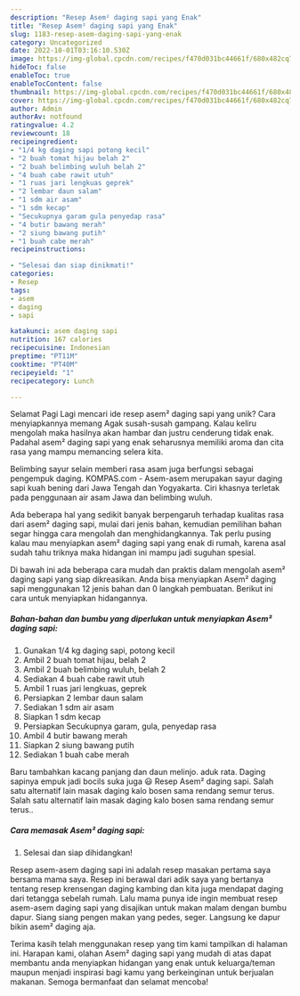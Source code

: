 ```yaml
---
description: "Resep Asem² daging sapi yang Enak"
title: "Resep Asem² daging sapi yang Enak"
slug: 1183-resep-asem-daging-sapi-yang-enak
category: Uncategorized
date: 2022-10-01T03:16:10.530Z
image: https://img-global.cpcdn.com/recipes/f470d031bc44661f/680x482cq70/asem-daging-sapi-foto-resep-utama.jpg
hideToc: false
enableToc: true
enableTocContent: false
thumbnail: https://img-global.cpcdn.com/recipes/f470d031bc44661f/680x482cq70/asem-daging-sapi-foto-resep-utama.jpg
cover: https://img-global.cpcdn.com/recipes/f470d031bc44661f/680x482cq70/asem-daging-sapi-foto-resep-utama.jpg
author: Admin
authorAv: notfound
ratingvalue: 4.2
reviewcount: 18
recipeingredient:
- "1/4 kg daging sapi potong kecil"
- "2 buah tomat hijau belah 2"
- "2 buah belimbing wuluh belah 2"
- "4 buah cabe rawit utuh"
- "1 ruas jari lengkuas geprek"
- "2 lembar daun salam"
- "1 sdm air asam"
- "1 sdm kecap"
- "Secukupnya garam gula penyedap rasa"
- "4 butir bawang merah"
- "2 siung bawang putih"
- "1 buah cabe merah"
recipeinstructions:

- "Selesai dan siap dinikmati!"
categories:
- Resep
tags:
- asem
- daging
- sapi

katakunci: asem daging sapi 
nutrition: 167 calories
recipecuisine: Indonesian
preptime: "PT11M"
cooktime: "PT40M"
recipeyield: "1"
recipecategory: Lunch

---
```



Selamat Pagi Lagi mencari ide resep asem² daging sapi yang unik? Cara menyiapkannya memang Agak susah-susah gampang. Kalau keliru mengolah maka hasilnya akan hambar dan justru cenderung tidak enak. Padahal asem² daging sapi yang enak seharusnya memiliki aroma dan cita rasa yang mampu memancing selera kita.


Belimbing sayur selain memberi rasa asam juga berfungsi sebagai pengempuk daging. KOMPAS.com - Asem-asem merupakan sayur daging sapi kuah bening dari Jawa Tengah dan Yogyakarta. Ciri khasnya terletak pada penggunaan air asam Jawa dan belimbing wuluh.

Ada beberapa hal yang sedikit banyak berpengaruh terhadap kualitas rasa dari asem² daging sapi, mulai dari jenis bahan, kemudian pemilihan bahan segar hingga cara mengolah dan menghidangkannya. Tak perlu pusing kalau mau menyiapkan asem² daging sapi yang enak di rumah, karena asal sudah tahu triknya maka hidangan ini mampu jadi suguhan spesial.


Di bawah ini ada beberapa cara mudah dan praktis dalam mengolah asem² daging sapi yang siap dikreasikan. Anda bisa menyiapkan Asem² daging sapi menggunakan 12 jenis bahan dan 0 langkah pembuatan. Berikut ini cara untuk menyiapkan hidangannya.

<!--inarticleads1-->

##### Bahan-bahan dan bumbu yang diperlukan untuk menyiapkan Asem² daging sapi:

1. Gunakan 1/4 kg daging sapi, potong kecil
1. Ambil 2 buah tomat hijau, belah 2
1. Ambil 2 buah belimbing wuluh, belah 2
1. Sediakan 4 buah cabe rawit utuh
1. Ambil 1 ruas jari lengkuas, geprek
1. Persiapkan 2 lembar daun salam
1. Sediakan 1 sdm air asam
1. Siapkan 1 sdm kecap
1. Persiapkan Secukupnya garam, gula, penyedap rasa
1. Ambil 4 butir bawang merah
1. Siapkan 2 siung bawang putih
1. Sediakan 1 buah cabe merah


Baru tambahkan kacang panjang dan daun melinjo. aduk rata. Daging sapinya empuk jadi bocils suka juga 😃 Resep Asem² daging sapi. Salah satu alternatif lain masak daging kalo bosen sama rendang semur terus. Salah satu alternatif lain masak daging kalo bosen sama rendang semur terus.. 

<!--inarticleads2-->

##### Cara memasak Asem² daging sapi:


1. Selesai dan siap dihidangkan!

Resep asem-asem daging sapi ini adalah resep masakan pertama saya bersama mama saya. Resep ini berawal dari adik saya yang bertanya tentang resep krensengan daging kambing dan kita juga mendapat daging dari tetangga sebelah rumah. Lalu mama punya ide ingin membuat resep asem-asem daging sapi yang disajikan untuk makan malam dengan bumbu dapur. Siang siang pengen makan yang pedes, seger. Langsung ke dapur bikin asem² daging aja. 

Terima kasih telah menggunakan resep yang tim kami tampilkan di halaman ini. Harapan kami, olahan Asem² daging sapi yang mudah di atas dapat membantu anda menyiapkan hidangan yang enak untuk keluarga/teman maupun menjadi inspirasi bagi kamu yang berkeinginan untuk berjualan makanan. Semoga bermanfaat dan selamat mencoba!
